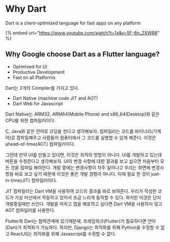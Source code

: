 # Why Dart

Dart is a client-optimized language for fast apps on any platform

{% embed url="https://www.youtube.com/watch?t=1s&v=5F-6n_2XWR8" %}

## Why Google choose Dart as a Flutter language?

* Optimized for UI
* Productive Development
* Fast on all Platforms

Dart는 2개의 Compiler를 가지고 있다.

* Dart Native (machine code JIT and AOT)
* Dart Web for Javascript

Dart Native는 ARM32, ARM64(Mobile Phone) and x86\_64(Desktop)와 같은 CPU를 위한 컴파일러이다.&#x20;

C, Java와 같은 언어로 코딩을 한다고 생각해보자. 컴파일러는 코드를 바이너리(기계어)로 컴파일해주고 사람들이 컴퓨터에서 그 코드를 실행할 수 있게 해준다. 이것은 ahead-of-time(AOT) 컴파일러이다.

그런데 만약 UI를 만들고 있다면, 이것은 최적의 방법이 아니다. UI를 개발하고 있는데 버튼을 수정한다고 생각해보자. UI의 변경 사항에 대한 결과를 보고 싶으면 처음부터 모든 것을 컴파일 해야한다. 개발 중에는 변경사항이 자주 일어나고 우리는 화면에 변경사항을 바로 보고 싶기 때문에 이것은 좋은 개발 경험이 아니다. 이때 필요 한 것이 just-in-time(JIT) 컴파일러이다.

JIT 컴파일러는 Dart VM을 사용하여 코드의 결과를 바로 보여준다. 우리가 작성한 코드가 가상 머신에서 작동하고 있어서 조금 느리게 동작할 수 있다. 하지만 이것은 단지 개발중일때만 쓰인다. 개발을 마치고 앱을 배포하고 싶다면 Dart VM을 사용하지 않고 AOT 컴파일러를 사용한다.

Flutter와 Dart는 협력관계에 있기때문에, 프레임워크(Flutter)가 필요하다면 언어(Dart)가 최적화가 가능하다. 하지만, Django는 최적화를 위해 Python을 수정할 수 없고 ReactJS는 최적화를 위해 Javascript를 수정할  수 없다.

